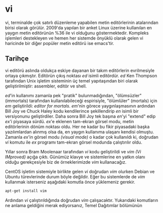 # vi

vi, terminalde çok satırlı düzenleme yapabilen metin editörlerinin atalarından birisi olarak görülür. 2009'da yapılan bir anket Linux üzerine kullanılan en yaygın metin editörünün %36 ile vi olduğunu göstermektedir. Kompleks işlemleri destekleyen ve hemen her sistemde önyüklü olarak gelen vi haricinde bir diğer popüler metin editörü ise emacs'tir.

## Tarihçe

vi editörü aslında oldukça eskiye dayanan bir takım editörlerin evrilmesiyle ortaya çıkmıştır. Editörün çıkış noktası *ed* isimli editördür. *ed* Ken Thompson tarafından Unix işletim sisteminin üç temel yapıtaşından biri olarak geliştirilmiştir: assembler, editör ve shell.

*ed*'in kullanımı zamanla pek "pratik" bulunmadığından, "ölümsüzler" (immortals) tarafından kullanılabileceği espirisiyle, "ölümlüler" (mortals) için *em* geliştirildi: *editor for mortals*. *em*'nin görece yaygınlaşmasının ardından Bill Joy ve Chuck Haley kodu kendilerince şekillendirip *en* isimli bir versiyonunu geliştirdiler. Daha sonra Bill Joy tek başına *en*'yi "extend" edip *ex*'i piyasaya sürdü. *ex*'e eklenen tam-ekran görsel modu, metin editörlerinin dönüm noktası oldu. Her ne kadar bu fikir piyasadaki başka yazılımlardan alınmış olsa da, en yaygın kullanıma ulaşanı kendisi olmuştu. Zamanla *ex*'in görsel modu *(visual mode)* o kadar çok kullanıldı ki, doğrudan *vi* komutu ile *ex* programı tam-ekran görsel modunda çalıştırılır oldu.

Yıllar sonra Bram Moolenaar tarafından *vi* kodu geliştirildi ve *vim* *(Vi IMproved)* açığa çıktı. Günümüz klavye ve sistemlerine en yatkın olanı olduğu gerekçesiyle biz de örneklerimizde *vim* kullanacağız.

CentOS işletim sistemiyle birlikte gelen *vi* doğrudan *vim* olurken Debian ve Ubuntu türevlerinde durum böyle değildir. Eğer bu sistemlerde de *vim* kullanmak isterseniz aşağıdaki komutla önce yüklemeniz gerekir.

```bash
apt-get install vim
```

Ardından *vi* çalıştırıldığında doğrudan *vim* çalışacaktır. Yukarıdaki komutların ne anlama geldiğini merak ediyorsanız, Temel Dağıtımlar bölümünün